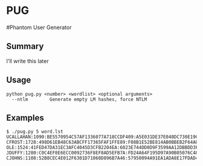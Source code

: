 PUG
===

#Phantom User Generator

## Summary

I'll write this later

## Usage

```
python pug.py <number> <wordlist> <optional arguments>
  --ntlm 		Generate empty LM hashes, force NTLM
```

## Examples

```
$ ./pug.py 5 word.lst
UCALLAHAN:1090:BE5570954C57AF1336077A718CCDF409:A5E031DE37E040DC730E19C50F52829F:::
CFROST:1728:498D61EB48C63ABCFF17365FAF1FFE89:F08B1E52BE814AB0BBEB2F64A85BE1AD:::
OLE:1524:41FED47DA31EC3AFC4045D3CFB2204EA:6023E744DD0D9F3599AA12DBBDD3FF5C:::
JDUFFY:1280:C0C4EF8E6ECC0092736F8EF8AD5EFB7A:FD24A64F195D97A90B05076C4865D79E:::
CJOHNS:1108:52B8CEC4E012F6301D71060D896B7A46:57950094A91EA1ADA8E17FDAD4759C2F:::
```

